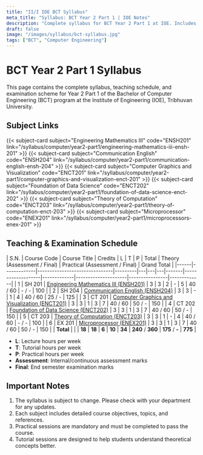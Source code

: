 ```yaml
---
title: "II/I IOE BCT Syllabus"
meta_title: "Syllabus: BCT Year 2 Part 1 | IOE Notes"
description: "Complete syllabus for BCT Year 2 Part 1 at IOE. Includes detailed course content for all subjects in the second year, first part of the BCT program."
draft: false
image: "/images/syllabus/bct-syllabus.jpg"
tags: ["BCT", "Computer Engineering"]
---
```


# BCT Year 2 Part 1 Syllabus

This page contains the complete syllabus, teaching schedule, and examination scheme for Year 2 Part 1 of the Bachelor of Computer Engineering (BCT) program at the Institute of Engineering (IOE), Tribhuvan University.


## Subject Links

<!-- - [Engineering Mathematics III (ENSH201)](engineering-mathematics-iii-ensh-201)
- [Communication English (ENSH204)](communication-english-ensh-204)
- [Computer Graphics and Visualization (ENCT201)](  computer-graphics-and-visualization-enct-201)
- [Foundation of Data Science (ENCT202)](foundation-of-data-science-enct-202)
- [Theory of Computation (ENCT203)](theory-of-computation-enct-203)
- [Microprocessor (ENEX201)](microprocessors-enex-201) -->

<div class="grid grid-cols-1 sm:grid-cols-2 lg:grid-cols-3 xl:grid-cols-4 gap-6">
{{< subject-card 
    subject="Engineering Mathematics III"
    code="ENSH201"
    link="/syllabus/computer/year2-part1/engineering-mathematics-iii-ensh-201"  
>}}
{{< subject-card 
    subject="Communication English"
    code="ENSH204"
    link="/syllabus/computer/year2-part1/communication-english-ensh-204"    
>}}
{{< subject-card 
    subject="Computer Graphics and Visualization"
    code="ENCT201"
    link="/syllabus/computer/year2-part1/computer-graphics-and-visualization-enct-201"  
>}}
{{< subject-card 
    subject="Foundation of Data Science"
    code="ENCT202"
    link="/syllabus/computer/year2-part1/foundation-of-data-science-enct-202"   
>}}
{{< subject-card 
    subject="Theory of Computation"
    code="ENCT203"
    link="/syllabus/computer/year2-part1/theory-of-computation-enct-203"
>}} 
{{< subject-card 
    subject="Microprocessor"
    code="ENEX201"
    link="/syllabus/computer/year2-part1/microprocessors-enex-201"
>}}
</div>

## Teaching & Examination Schedule

| S.N. | Course Code | Course Title | Credits | L | T | P | Total | Theory (Assessment / Final) | Practical (Assessment / Final) | Grand Total |
|------|-------------|-------------------------------|---------|---|---|---|-------|-------------------|-------------|---------------------|----------------|-------------|
| 1 | SH 201 | [Engineering Mathematics III (ENSH201)](engineering-mathematics-iii-ensh-201) | 3 | 3 | 2 | - | 5 | 40 / 60 | - / - | 100 |
| 2 | SH 204 | [Communication English (ENSH204)](communication-english-ensh-204) | 3 | 3 | - | 1 | 4 | 40 / 60 | 25 / - | 125 |
| 3 | CT 201 | [Computer Graphics and Visualization (ENCT201)](computer-graphics-and-visualization-enct-201) | 3 | 3 | 1 | 3 | 7 | 40 / 60 | 50 / - | 150 |
| 4 | CT 202 | [Foundation of Data Science (ENCT202)](foundation-of-data-science-enct-202) | 3 | 3 | 1 | 3 | 7 | 40 / 60 | 50 / - | 150 |
| 5 | CT 203 | [Theory of Computation (ENCT203)](theory-of-computation-enct-203) | 3 | 3 | 1 | - | 4 | 40 / 60 | - / - | 100 |
| 6 | EX 201 | [Microprocessor (ENEX201)](microprocessors-enex-201) | 3 | 3 | 1 | 3 | 7 | 40 / 60 | 50 / - | 150 |
| **Total** |  |  | **18** | **18** | **6** | **10** | **34** | **240** / **360** | **175** / **-** | **775** |

- **L**: Lecture hours per week
- **T**: Tutorial hours per week
- **P**: Practical hours per week
- **Assessment**: Internal/continuous assessment marks
- **Final**: End semester examination marks

## Important Notes

1. The syllabus is subject to change. Please check with your department for any updates.
2. Each subject includes detailed course objectives, topics, and references.
3. Practical sessions are mandatory and must be completed to pass the course.
4. Tutorial sessions are designed to help students understand theoretical concepts better.